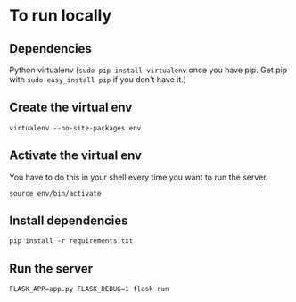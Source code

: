 To run locally
===

Dependencies
---

Python virtualenv (`sudo pip install virtualenv` once you have pip. Get pip with `sudo easy_install pip` if you don't have it.)

Create the virtual env
---

    virtualenv --no-site-packages env


Activate the virtual env
---
You have to do this in your shell every time you want to run the server.

    source env/bin/activate

Install dependencies
---
    pip install -r requirements.txt


Run the server
---
    FLASK_APP=app.py FLASK_DEBUG=1 flask run
